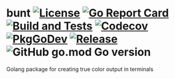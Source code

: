 # bunt [![License](https://img.shields.io/github/license/gonvenience/bunt.svg)](https://github.com/gonvenience/bunt/blob/main/LICENSE) [![Go Report Card](https://goreportcard.com/badge/github.com/gonvenience/bunt)](https://goreportcard.com/report/github.com/gonvenience/bunt) [![Build and Tests](https://github.com/gonvenience/bunt/workflows/Build%20and%20Tests/badge.svg)](https://github.com/gonvenience/bunt/actions?query=workflow%3A%22Build+and+Tests%22) [![Codecov](https://img.shields.io/codecov/c/github/gonvenience/bunt/main.svg)](https://codecov.io/gh/gonvenience/bunt) [![PkgGoDev](https://pkg.go.dev/badge/github.com/gonvenience/bunt)](https://pkg.go.dev/github.com/gonvenience/bunt) [![Release](https://img.shields.io/github/release/gonvenience/bunt.svg)](https://github.com/gonvenience/bunt/releases/latest) ![GitHub go.mod Go version](https://img.shields.io/github/go-mod/go-version/gonvenience/bunt)

Golang package for creating true color output in terminals
